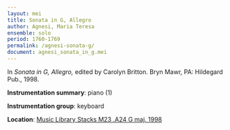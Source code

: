 ```yaml
---
layout: mei
title: Sonata in G, Allegro
author: Agnesi, Maria Teresa
ensemble: solo 
period: 1760-1769
permalink: /agnesi-sonata-g/
document: agnesi_sonata_in_g.mei
---
```


In *Sonata in G, Allegro,* edited by Carolyn Britton. Bryn Mawr, PA: Hildegard Pub., 1998.

**Instrumentation summary**: piano (1)

**Instrumentation group**: keyboard

**Location**: <a href="https://tufts-primo.hosted.exlibrisgroup.com/permalink/f/bnf7qa/01TUN_ALMA2195247490003851" target="_blank">Music Library Stacks M23 .A24 G maj. 1998</a>
